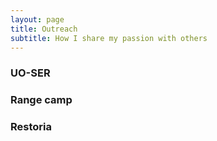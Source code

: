 ```yaml
---
layout: page
title: Outreach
subtitle: How I share my passion with others
---
```

### UO-SER

### Range camp

### Restoria
